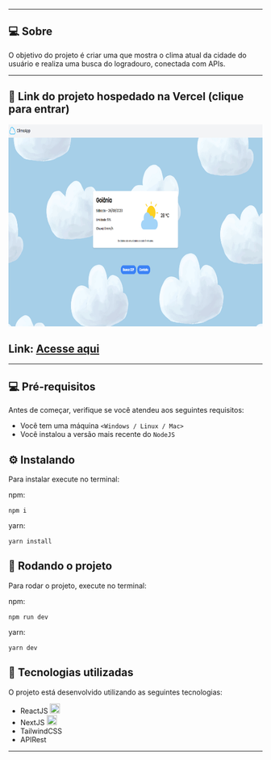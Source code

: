 
---

## 💻 Sobre 

O objetivo do projeto é criar uma que mostra o clima atual da cidade do usuário e realiza uma busca do logradouro, conectada com APIs.

--- 

## 🚀 Link do projeto hospedado na Vercel (clique para entrar)

<a href="https://clima-app-rouge.vercel.app/" target="_blank" rel="external">
<img src="public/banner.png" height="400" width="800" alt="Imagem do Projeto">
</a>
<h2>Link: <a href="https://clima-app-rouge.vercel.app/" target="_blank" rel="external">Acesse aqui</a></h2>


--- 

## 💻 Pré-requisitos

Antes de começar, verifique se você atendeu aos seguintes requisitos:
* Você tem uma máquina `<Windows / Linux / Mac>`
* Você instalou a versão mais recente do `NodeJS`


## ⚙️ Instalando

Para instalar execute no terminal:

npm:
```
npm i
```

yarn:
```
yarn install
```

## 🚀 Rodando o projeto

Para rodar o projeto, execute no terminal:

npm:
```
npm run dev
```
yarn:
```
yarn dev
```

## 🚀 Tecnologias utilizadas

O projeto está desenvolvido utilizando as seguintes tecnologias:

- ReactJS <img width="20px" height="20px" src="https://cdn.jsdelivr.net/gh/devicons/devicon/icons/react/react-original.svg" />
- NextJS <img width="20px" height="20px" src="https://cdn.jsdelivr.net/gh/devicons/devicon/icons/nextjs/nextjs-original.svg" />
- TailwindCSS
- APIRest
--- 



